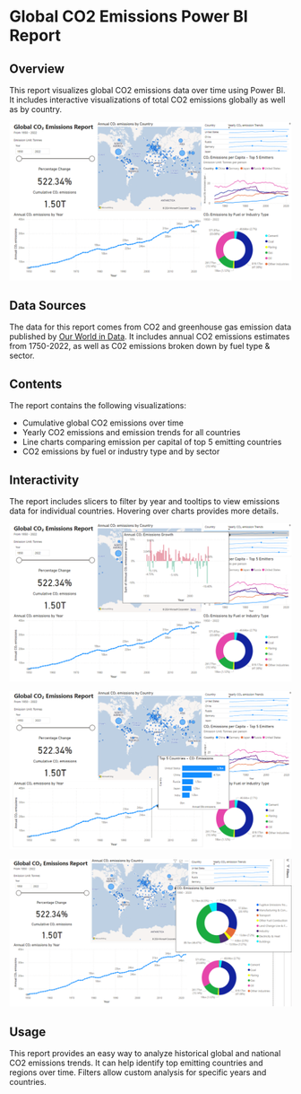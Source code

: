 # Global CO2 Emissions Power BI Report

## Overview
This report visualizes global CO2 emissions data over time using Power BI. It includes interactive visualizations of total CO2 emissions globally as well as by country.

![Main Report](https://github.com/amitrayblr/powerbi-projects/blob/main/co2-emissions-report/Images/co2-emissions-report-main.png?raw=true)

## Data Sources
The data for this report comes from CO2 and greenhouse gas emission data published by [Our World in Data](https://ourworldindata.org/co2-and-greenhouse-gas-emissions). It includes annual CO2 emissions estimates from 1750-2022, as well as C02 emissions broken down by fuel type & sector. 

## Contents
The report contains the following visualizations:
- Cumulative global CO2 emissions over time
- Yearly CO2 emissions and emission trends for all countries
- Line charts comparing emission per capital of top 5 emitting countries 
- CO2 emissions by fuel or industry type and by sector

## Interactivity
The report includes slicers to filter by year and tooltips to view emissions data for individual countries. Hovering over charts provides more details.

![Main Report](https://github.com/amitrayblr/powerbi-projects/blob/main/co2-emissions-report/Images/co2-emissions-annual-growth.png?raw=true)

![Main Report](https://github.com/amitrayblr/powerbi-projects/blob/main/co2-emissions-report/Images/co2-emissions-top-5.png?raw=true)

![Main Report](https://github.com/amitrayblr/powerbi-projects/blob/main/co2-emissions-report/Images/co2-emissions-sector.png?raw=true)

## Usage
This report provides an easy way to analyze historical global and national CO2 emissions trends. It can help identify top emitting countries and regions over time. Filters allow custom analysis for specific years and countries.
